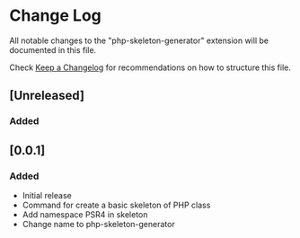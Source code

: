 # Change Log

All notable changes to the "php-skeleton-generator" extension will be documented in this file.

Check [Keep a Changelog](http://keepachangelog.com/) for recommendations on how to structure this file.

## [Unreleased]

### Added 


## [0.0.1]

### Added 
- Initial release
- Command for create a basic skeleton of PHP class
- Add namespace PSR4 in skeleton
- Change name to php-skeleton-generator